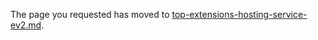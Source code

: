 
The page you requested has moved to [top-extensions-hosting-service-ev2.md](top-extensions-hosting-service-ev2.md). 
